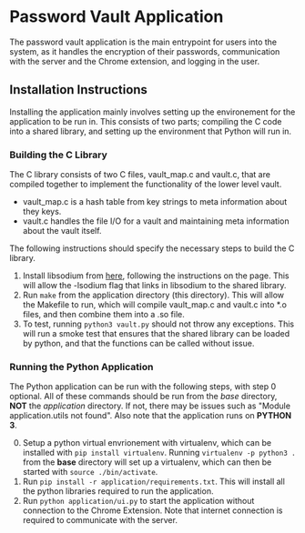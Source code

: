 # Password Vault Application

The password vault application is the main entrypoint for users into the system, as it handles the encryption of their passwords, communication with the server and the Chrome extension, and logging in the user.

## Installation Instructions

Installing the application mainly involves setting up the environement for the application to be run in. This consists of two parts; compiling the C code into a shared library, and setting up the environment that Python will run in.

### Building the C Library

The C library consists of two C files, vault_map.c and vault.c, that are compiled together to implement the functionality of the lower level vault. 

- vault_map.c is a hash table from key strings to meta information about they keys.
- vault.c handles the file I/O for a vault and maintaining meta information about the vault itself.

The following instructions should specify the necessary steps to build the C library.

1. Install libsodium from [here](https://libsodium.gitbook.io/doc/installation), following the instructions on the page. This will allow the -lsodium flag that links in libsodium to the shared library.
2. Run `make` from the application directory (this directory). This will allow the Makefile to run, which will compile vault_map.c and vault.c into *.o files, and then combine them into a .so file.
3. To test, running `python3 vault.py` should not throw any exceptions. This will run a smoke test that ensures that the shared library can be loaded by python, and that the functions can be called without issue.

### Running the Python Application

The Python application can be run with the following steps, with step 0 optional. All of these commands should be run from the *base* directory, **NOT** the *application* directory. If not, there may be issues such as "Module application.utils not found". Also note that the application runs on **PYTHON 3**.

0. Setup a python virtual envrionement with virtualenv, which can be installed with `pip install virtualenv`. Running `virtualenv -p python3 .` from the **base** directory will set up a virtualenv, which can then be started with `source ./bin/activate`.
1. Run `pip install -r application/requirements.txt`. This will install all the python libraries required to run the application.
2. Run `python application/ui.py` to start the application without connection to the Chrome Extension. Note that internet connection is required to communicate with the server.
